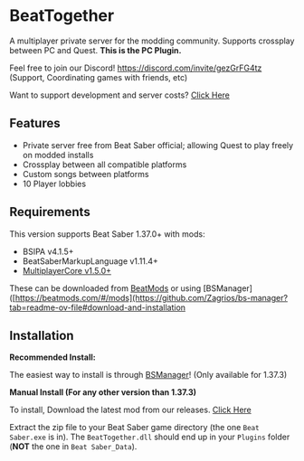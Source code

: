 # BeatTogether
A multiplayer private server for the modding community. Supports crossplay between PC and Quest. **This is the PC Plugin.**

Feel free to join our Discord! https://discord.com/invite/gezGrFG4tz (Support, Coordinating games with friends, etc) 

Want to support development and server costs? [Click Here](https://www.patreon.com/BeatTogether)

## Features
* Private server free from Beat Saber official; allowing Quest to play freely on modded installs
* Crossplay between all compatible platforms
* Custom songs between platforms
* 10 Player lobbies

## Requirements
This version supports Beat Saber 1.37.0+ with mods:

* BSIPA v4.1.5+
* BeatSaberMarkupLanguage v1.11.4+
* [MultiplayerCore v1.5.0+](https://github.com/Goobwabber/MultiplayerCore#installation)

These can be downloaded from [BeatMods](https://beatmods.com/#/mods) or using [BSManager]([https://beatmods.com/#/mods](https://github.com/Zagrios/bs-manager?tab=readme-ov-file#download-and-installation

## Installation

**Recommended Install:**

The easiest way to install is through [BSManager](https://github.com/Zagrios/bs-manager?tab=readme-ov-file#download-and-installation)! (Only available for 1.37.3)

**Manual Install (For any other version than 1.37.3)**

To install, Download the latest mod from our releases. [Click Here](https://github.com/BeatTogether/BeatTogether/releases)

Extract the zip file to your Beat Saber game directory (the one `Beat Saber.exe` is in).
The `BeatTogether.dll` should end up in your `Plugins` folder (**NOT** the one in `Beat Saber_Data`).
